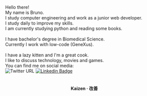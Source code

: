 Hello there!
</br>My name is Bruno.
</br>I study computer engineering and work as a junior web developer. 
</br>I study daily to improve my skills. 
</br>I am currently studying python and reading some books.
<br/>
<br/>I have bachelor's degree in Biomedical Science.
<br/>Currently I work with low-code (GeneXus).
<br/>
<br/>I have a lazy kitten and I'm a great cook.
<br/>I like to discuss technology, movies and games.
<br/>You can find me on social media: <br/>
![Twitter URL](https://img.shields.io/twitter/url?label=%40brunohhomem&style=social&url=https%3A%2F%2Ftwitter.com%2Fbrunohhomem)
[![Linkedin Badge](https://img.shields.io/badge/-BrunoHHomem-blue?style=flat-square&logo=Linkedin&logoColor=white&link=https://www.linkedin.com/in/tgmarinho/)](https://www.linkedin.com/in/brunohhomem/)
</br>
<br/>
<div align="center">
  <h4>Kaizen · 改善</h4>
</div>
